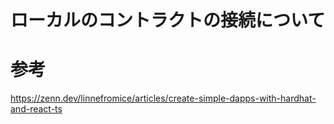 

# ローカルのコントラクトの接続について


# 参考
https://zenn.dev/linnefromice/articles/create-simple-dapps-with-hardhat-and-react-ts